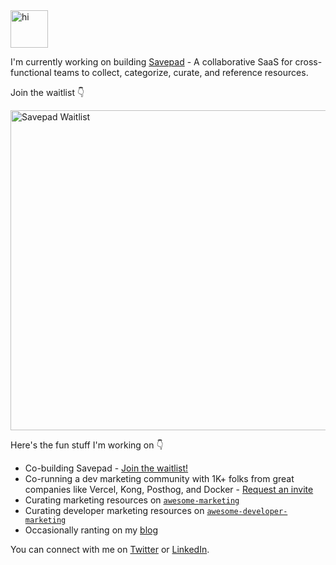<img src="https://ronakganatra.com/wave.gif" alt="hi" width="60"/>

I'm currently working on building [Savepad](https://savepad.app) - A collaborative SaaS for cross-functional teams to collect, categorize, curate, and reference resources.

Join the waitlist 👇

[<img alt="Savepad Waitlist" width="512px" src="https://savepad.app/wp-content/uploads/Savepad-By-your-side-when-inspiration-hits.png" />](https://savepad.app)

Here's the fun stuff I'm working on 👇

- Co-building Savepad - [Join the waitlist!](https://savepad.app)
- Co-running a dev marketing community with 1K+ folks from great companies like Vercel, Kong, Posthog, and Docker  - [Request an invite](https://marketingto.dev)
- Curating marketing resources on [`awesome-marketing`](https://github.com/ronakganatra/awesome-marketing)
- Curating developer marketing resources on [`awesome-developer-marketing`](https://github.com/ronakganatra/awesome-developer-marketing)
- Occasionally ranting on my [blog](https://ronakganatra.com)

You can connect with me on [Twitter](https://twitter.com/gunnyganatra) or [LinkedIn](https://linkedin.com/in/ronakganatra).
